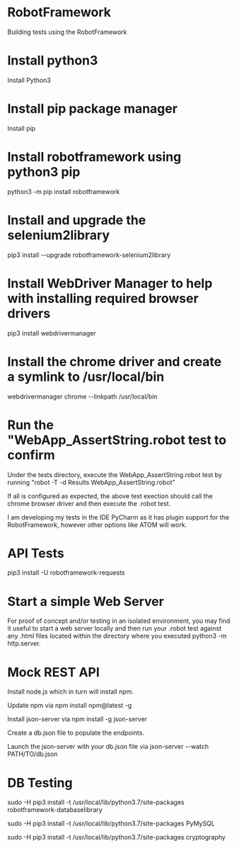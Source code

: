 # RobotFramework
Building tests using the RobotFramework

# Install python3
Install Python3
# Install pip package manager
Install pip
# Install robotframework using python3 pip
python3 -m pip install robotframework
# Install and upgrade the selenium2library
pip3 install --upgrade robotframework-selenium2library
# Install WebDriver Manager to help with installing required browser drivers
pip3 install webdrivermanager
# Install the chrome driver and create a symlink to /usr/local/bin
webdrivermanager chrome --linkpath /usr/local/bin
# Run the "WebApp_AssertString.robot test to confirm
Under the tests directory, execute the WebApp_AssertString.robot test by running "robot -T -d Results WebApp_AssertString.robot"

If all is configured as expected, the above test exection should call the chrome browser driver and then execute the .robot test.

I am developing my tests in the IDE PyCharm as it has plugin support for the RobotFramework, however other options like ATOM will work.

# API Tests
pip3 install -U robotframework-requests

# Start a simple Web Server
For proof of concept and/or testing in an isolated environment, you may find it useful to start a web server locally and then run your .robot test against any .html files located within the directory where you executed python3 -m http.server.

# Mock REST API
Install node.js which in turn will install npm.

Update npm via npm install npm@latest -g

Install json-server via npm install -g json-server

Create a db.json file to populate the endpoints.

Launch the json-server with your db.json file via json-server --watch PATH/TO/db.json

# DB Testing
sudo -H pip3 install -t /usr/local/lib/python3.7/site-packages  robotframework-databaselibrary

sudo -H pip3 install -t /usr/local/lib/python3.7/site-packages  PyMySQL 

sudo -H pip3 install -t /usr/local/lib/python3.7/site-packages  cryptography
